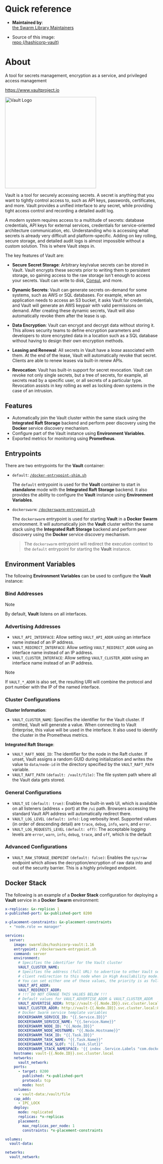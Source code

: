# Quick reference

- **Maintained by**:  
  [the Swarm Library Maintainers](https://github.com/swarmlibs)

- Source of this image:  
 [repo (/hashicorp-vault)](https://github.com/swarmlibs/hashicorp-vault)

# About

A tool for secrets management, encryption as a service, and privileged access management

https://www.vaultproject.io

<img width="300" alt="Vault Logo" src="https://raw.githubusercontent.com/hashicorp/vault/f22d202cde2018f9455dec755118a9b84586e082/Vault_PrimaryLogo_Black.png">

Vault is a tool for securely accessing secrets. A secret is anything that you want to tightly control access to, such as API keys, passwords, certificates, and more. Vault provides a unified interface to any secret, while providing tight access control and recording a detailed audit log.

A modern system requires access to a multitude of secrets: database credentials, API keys for external services, credentials for service-oriented architecture communication, etc. Understanding who is accessing what secrets is already very difficult and platform-specific. Adding on key rolling, secure storage, and detailed audit logs is almost impossible without a custom solution. This is where Vault steps in.

The key features of Vault are:

* **Secure Secret Storage**: Arbitrary key/value secrets can be stored
  in Vault. Vault encrypts these secrets prior to writing them to persistent
  storage, so gaining access to the raw storage isn't enough to access
  your secrets. Vault can write to disk, [Consul](https://www.consul.io),
  and more.

* **Dynamic Secrets**: Vault can generate secrets on-demand for some
  systems, such as AWS or SQL databases. For example, when an application
  needs to access an S3 bucket, it asks Vault for credentials, and Vault
  will generate an AWS keypair with valid permissions on demand. After
  creating these dynamic secrets, Vault will also automatically revoke them
  after the lease is up.

* **Data Encryption**: Vault can encrypt and decrypt data without storing
  it. This allows security teams to define encryption parameters and
  developers to store encrypted data in a location such as a SQL database without
  having to design their own encryption methods.

* **Leasing and Renewal**: All secrets in Vault have a _lease_ associated
  with them. At the end of the lease, Vault will automatically revoke that
  secret. Clients are able to renew leases via built-in renew APIs.

* **Revocation**: Vault has built-in support for secret revocation. Vault
  can revoke not only single secrets, but a tree of secrets, for example,
  all secrets read by a specific user, or all secrets of a particular type.
  Revocation assists in key rolling as well as locking down systems in the
  case of an intrusion.


## Features

- Automatically join the Vault cluster within the same stack using the **Integrated Raft Storage** backend and perform peer discovery using the **Docker** service discovery mechanism.
- Configure part of the Vault instance using **Environment Variables**.
- Exported metrics for monitoring using **Prometheus**.

## Entrypoints

There are two entrypoints for the **Vault** container:
- `default`: [`/docker-entrypoint-shim.sh`](./rootfs/docker-entrypoint-shim.sh)
    
    The `default` entrypoint is used for the **Vault** container to start in **standalone** mode with the **Integrated Raft Storage** backend. It also provides the ability to configure the **Vault** instance using **Environment Variables**.
- `dockerswarm`: [`/dockerswarm-entrypoint.sh`](./rootfs/dockerswarm-entrypoint.sh)
    
    The `dockerswarm` entrypoint is used for starting **Vault** in a **Docker Swarm** environment. It will automatically join the **Vault** cluster within the same stack using the **Integrated Raft Storage** backend and perform peer discovery using the **Docker** service discovery mechanism.

    > The `dockerswarm` entrypoint will redirect the execution context to the `default` entrypoint for starting the **Vault** instance.

## Environment Variables

The following **Environment Variables** can be used to configure the **Vault** instance:

### Bind Addresses

> [!NOTE]
> By default, **Vault** listens on all interfaces.

### Advertising Addresses

- `VAULT_API_INTERFACE`: Allow setting `VAULT_API_ADDR` using an interface name instead of an IP address.
- `VAULT_REDIRECT_INTERFACE`: Allow setting `VAULT_REDIRECT_ADDR` using an interface name instead of an IP address.
- `VAULT_CLUSTER_INTERFACE`: Allow setting `VAULT_CLUSTER_ADDR` using an interface name instead of an IP address.


> [!NOTE]
> If `VAULT_*_ADDR` is also set, the resulting URI will combine the protocol and port number with the IP of the named interface.

### Cluster Configurations

**Cluster Information**:
- `VAULT_CLUSTER_NAME`: Specifies the identifier for the Vault cluster. If omitted, Vault will generate a value. When connecting to Vault Enterprise, this value will be used in the interface. It also used to identify the cluster in the Prometheus metrics.

**Integrated Raft Storage**:
- `VAULT_RAFT_NODE_ID`: The identifier for the node in the Raft cluster. If unset, Vault assigns a random GUID during initialization and writes the value to `data/node-id` in the directory specified by the `VAULT_RAFT_PATH` variable.
- `VAULT_RAFT_PATH` `(default: /vault/file)`: The file system path where all the Vault data gets stored.

### General Configurations

- `VAULT_UI` `(default: true)`: Enables the built-in web UI, which is available on all listeners (address + port) at the `/ui` path. Browsers accessing the standard Vault API address will automatically redirect there.
- `VAULT_LOG_LEVEL` `(default: info)`: Log verbosity level. Supported values (in order of descending detail) are `trace`, `debug`, `info`, `warn`, and `error`.
- `VAULT_LOG_REQUESTS_LEVEL` `(default: off)`: The acceptable logging levels are `error`, `warn`, `info`, `debug`, `trace`, and `off`, which is the default

### Advanced Configurations

- `VAULT_RAW_STORAGE_ENDPOINT` `(default: false)`: Enables the `sys/raw` endpoint which allows the decryption/encryption of raw data into and out of the security barrier. This is a highly privileged endpoint.

## Docker Stack

The following is an example of a **Docker Stack** configuration for deploying a **Vault** service in a **Docker Swarm** environment:

```yaml
x-replicas: &x-replicas 1
x-published-port: &x-published-port 8200

x-placement-constraints: &x-placement-constraints
  - "node.role == manager"

services:
  server:
    image: swarmlibs/hashicorp-vault:1.16
    entrypoint: /dockerswarm-entrypoint.sh
    command: server
    environment:
      # Specifies the identifier for the Vault cluster
      VAULT_CLUSTER_NAME:
      # Specifies the address (full URL) to advertise to other Vault servers in the cluster for
      # client redirection to this node when in High Availability mode. (default to VAULT_CLUSTER_ADDR value)
      # You can set either one of these values, the priority is as follows:
      VAULT_API_ADDR: 
      VAULT_REDIRECT_ADDR: 
      # !!! DO NOT CHANGE THIS VALUES BELOW !!!
      # Default values for VAULT_ADVERTISE_ADDR & VAULT_CLUSTER_ADDR
      VAULT_ADVERTISE_ADDR: http://vault-{{.Node.ID}}.svc.cluster.local:8200
      VAULT_CLUSTER_ADDR: http://vault-{{.Node.ID}}.svc.cluster.local:8201
      # Docker Swarm service template variables
      DOCKERSWARM_SERVICE_ID: "{{.Service.ID}}"
      DOCKERSWARM_SERVICE_NAME: "{{.Service.Name}}"
      DOCKERSWARM_NODE_ID: "{{.Node.ID}}"
      DOCKERSWARM_NODE_HOSTNAME: "{{.Node.Hostname}}"
      DOCKERSWARM_TASK_ID: "{{.Task.ID}}"
      DOCKERSWARM_TASK_NAME: "{{.Task.Name}}"
      DOCKERSWARM_TASK_SLOT: "{{.Task.Slot}}"
      DOCKERSWARM_STACK_NAMESPACE: '{{ index .Service.Labels "com.docker.stack.namespace" }}'
    hostname: vault-{{.Node.ID}}.svc.cluster.local
    networks:
      vault_network:
    ports:
      - target: 8200
        published: *x-published-port
        protocol: tcp
        mode: host
    volumes:
      - vault-data:/vault/file
    cap_add:
      - IPC_LOCK
    deploy:
      mode: replicated
      replicas: *x-replicas
      placement:
        max_replicas_per_node: 1
        constraints: *x-placement-constraints

volumes:
  vault-data:

networks:
  vault_network:
```
